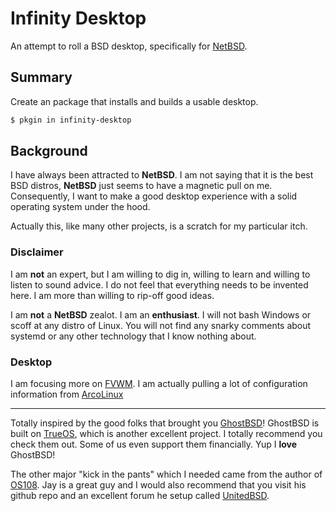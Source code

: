 # Infinity Desktop
An attempt to roll a BSD desktop, specifically for [NetBSD](http://netbsd.org/).

## Summary
Create an package that installs and builds a usable desktop.

```bash
$ pkgin in infinity-desktop
```

## Background

I have always been attracted to **NetBSD**. I am not saying that it is the best BSD distros, **NetBSD** just seems to have a magnetic pull on me. Consequently, I want to make a good desktop experience with a solid operating system under the hood.

Actually this, like many other projects, is a scratch for my particular itch.

### Disclaimer
I am **not** an expert, but I am willing to dig in, willing to learn and willing to listen to sound advice. I do not feel that everything needs to be invented here. I am more than willing to rip-off good ideas.

I am __not__ a **NetBSD** zealot. I am an **enthusiast**. I will not bash Windows or scoff at any distro of Linux. You will not find any snarky comments about systemd or any other technology that I know nothing about.


### Desktop
I am focusing more on [FVWM](https://www.fvwm.org/). I am actually pulling a lot of configuration information from [ArcoLinux](https://arcolinux.com/)


---

Totally inspired by the good folks that brought you [GhostBSD](https://github.com/ghostbsd)! GhostBSD is built on [TrueOS](https://www.trueos.org/), which is another excellent project. I totally recommend you check them out. Some of us even support them financially. Yup I **love** GhostBSD!

The other major "kick in the pants" which I needed came from the author of [OS108](https://github.com/OS108/os108.github.io).
Jay is a great guy and I would also recommend that you visit his github repo and an excellent forum he setup called [UnitedBSD](https://unitedbsd.com/).
